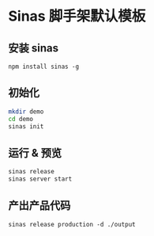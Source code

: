 # Sinas 脚手架默认模板

## 安装 sinas


`npm install sinas -g`

## 初始化

```bash
mkdir demo
cd demo
sinas init
```

## 运行 & 预览

```bash
sinas release
sinas server start
```

## 产出产品代码

```
sinas release production -d ./output
```
